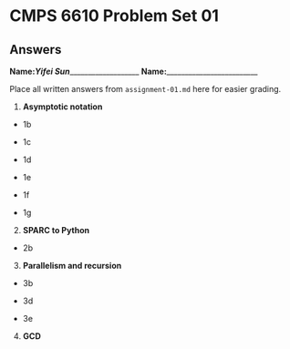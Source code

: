   # CMPS 6610 Problem Set 01
## Answers

**Name:**___Yifei Sun______________________
**Name:**_________________________


Place all written answers from `assignment-01.md` here for easier grading.

1. **Asymptotic notation**

  - 1b    
 
  - 1c

  - 1d

  - 1e

  - 1f

  - 1g

2. **SPARC to Python**

  - 2b

3. **Parallelism and recursion**

  - 3b

  - 3d

  - 3e
  
4. **GCD**
